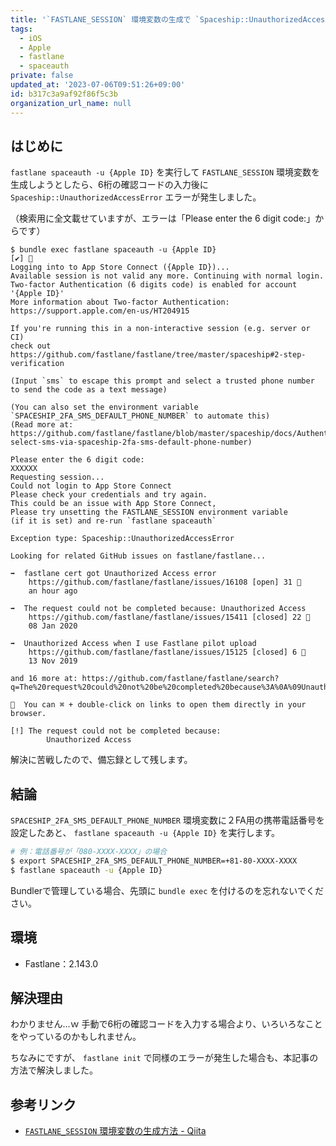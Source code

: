 ```yaml
---
title: '`FASTLANE_SESSION` 環境変数の生成で `Spaceship::UnauthorizedAccessError` エラー'
tags:
  - iOS
  - Apple
  - fastlane
  - spaceauth
private: false
updated_at: '2023-07-06T09:51:26+09:00'
id: b317c3a9af92f86f5c3b
organization_url_name: null
---
```

## はじめに

`fastlane spaceauth -u {Apple ID}` を実行して `FASTLANE_SESSION` 環境変数を生成しようとしたら、6桁の確認コードの入力後に `Spaceship::UnauthorizedAccessError` エラーが発生しました。

（検索用に全文載せていますが、エラーは「Please enter the 6 digit code:」からです）

```shell-session
$ bundle exec fastlane spaceauth -u {Apple ID}
[✔] 🚀 
Logging into to App Store Connect ({Apple ID})...
Available session is not valid any more. Continuing with normal login.
Two-factor Authentication (6 digits code) is enabled for account '{Apple ID}'
More information about Two-factor Authentication: https://support.apple.com/en-us/HT204915

If you're running this in a non-interactive session (e.g. server or CI)
check out https://github.com/fastlane/fastlane/tree/master/spaceship#2-step-verification

(Input `sms` to escape this prompt and select a trusted phone number to send the code as a text message)

(You can also set the environment variable `SPACESHIP_2FA_SMS_DEFAULT_PHONE_NUMBER` to automate this)
(Read more at: https://github.com/fastlane/fastlane/blob/master/spaceship/docs/Authentication.md#auto-select-sms-via-spaceship-2fa-sms-default-phone-number)

Please enter the 6 digit code:
XXXXXX
Requesting session...
Could not login to App Store Connect
Please check your credentials and try again.
This could be an issue with App Store Connect,
Please try unsetting the FASTLANE_SESSION environment variable
(if it is set) and re-run `fastlane spaceauth`

Exception type: Spaceship::UnauthorizedAccessError

Looking for related GitHub issues on fastlane/fastlane...

➡️  fastlane cert got Unauthorized Access error
    https://github.com/fastlane/fastlane/issues/16108 [open] 31 💬
    an hour ago

➡️  The request could not be completed because: Unauthorized Access
    https://github.com/fastlane/fastlane/issues/15411 [closed] 22 💬
    08 Jan 2020

➡️  Unauthorized Access when I use Fastlane pilot upload
    https://github.com/fastlane/fastlane/issues/15125 [closed] 6 💬
    13 Nov 2019

and 16 more at: https://github.com/fastlane/fastlane/search?q=The%20request%20could%20not%20be%20completed%20because%3A%0A%09Unauthorized%20Access&type=Issues&utf8=✓

🔗  You can ⌘ + double-click on links to open them directly in your browser.

[!] The request could not be completed because:
        Unauthorized Access
```

解決に苦戦したので、備忘録として残します。

## 結論

`SPACESHIP_2FA_SMS_DEFAULT_PHONE_NUMBER` 環境変数に２FA用の携帯電話番号を設定したあと、 `fastlane spaceauth -u {Apple ID}` を実行します。

```bash
# 例：電話番号が「080-XXXX-XXXX」の場合
$ export SPACESHIP_2FA_SMS_DEFAULT_PHONE_NUMBER=+81-80-XXXX-XXXX
$ fastlane spaceauth -u {Apple ID}
```

Bundlerで管理している場合、先頭に `bundle exec` を付けるのを忘れないでください。

## 環境

- Fastlane：2.143.0

## 解決理由

わかりません…ｗ
手動で6桁の確認コードを入力する場合より、いろいろなことをやっているのかもしれません。

ちなみにですが、 `fastlane init` で同様のエラーが発生した場合も、本記事の方法で解決しました。

## 参考リンク

- [`FASTLANE_SESSION` 環境変数の生成方法 - Qiita](https://qiita.com/uhooi/items/4cdd254c7e4e70699b60)
